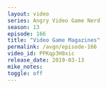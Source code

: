 ```yaml
---
layout: video
series: Angry Video Game Nerd
season: 13
episode: 166
title: "Video Game Magazines"
permalink: /avgn/episode-166
video_id: PPKqp3H8xic
release_date: 2019-03-13
mike_notes:
toggle: off
---
```

